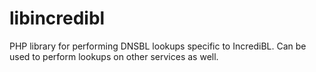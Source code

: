 libincredibl
============

PHP library for performing DNSBL lookups specific to IncrediBL. Can be used to perform lookups on other services as well.
